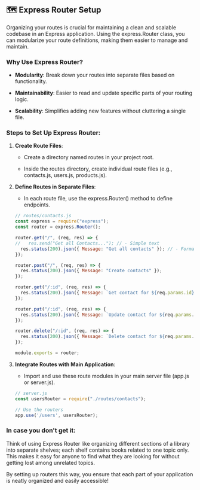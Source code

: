 ## 🗺️ Express Router Setup

Organizing your routes is crucial for maintaining a clean and scalable codebase in an Express application. Using the express.Router class, you can modularize your route definitions, making them easier to manage and maintain.

### Why Use Express Router?

*   **Modularity**: Break down your routes into separate files based on functionality.
    
*   **Maintainability**: Easier to read and update specific parts of your routing logic.
    
*   **Scalability**: Simplifies adding new features without cluttering a single file.
    

### Steps to Set Up Express Router:

1.  **Create Route Files**:
    
    *   Create a directory named routes in your project root.
        
    *   Inside the routes directory, create individual route files (e.g., contacts.js, users.js, products.js).
        
2.  **Define Routes in Separate Files**:
    
    *   In each route file, use the express.Router() method to define endpoints.
        
    ```jsx
    // routes/contacts.js
    const express = require("express");
    const router = express.Router();
    
    router.get("/", (req, res) => {
    //   res.send("Get all Contacts..."); // - Simple text
      res.status(200).json({ Message: "Get all contacts" }); // - Formatted JSON-formatted data
    });
    
    router.post("/", (req, res) => {
      res.status(200).json({ Message: "Create contacts" }); 
    });
    
    router.get("/:id", (req, res) => {
      res.status(200).json({ Message: `Get contact for ${req.params.id}` }); 
    });
    
    router.put("/:id", (req, res) => {
      res.status(200).json({ Message: `Update contact for ${req.params.id}` }); 
    });
    
    router.delete("/:id", (req, res) => {
      res.status(200).json({ Message: `Delete contact for ${req.params.id}` }); 
    });
    
    module.exports = router;
    ```

3.  **Integrate Routes with Main Application**:
    
    *   Import and use these route modules in your main server file (app.js or server.js).
        
    ```jsx
    // server.js
    const usersRouter = require("./routes/contacts");
    
    // Use the routers
    app.use('/users', usersRouter);
    ```

### In case you don't get it:

Think of using Express Router like organizing different sections of a library into separate shelves; each shelf contains books related to one topic only. This makes it easy for anyone to find what they are looking for without getting lost among unrelated topics.

By setting up routers this way, you ensure that each part of your application is neatly organized and easily accessible!
